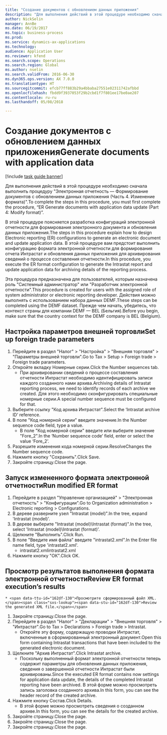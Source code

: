 ```yaml
--- 
title: "Создание документов с обновлением данных приложения"
description: "Для выполнения действий в этой процедуре необходимо сначала выполнить процедуру \"Электронная отчетность — Формирование документов с обновлением данных приложения (Часть 4. Изменение формата)\"."
author: NickSelin
manager: AnnBe
ms.date: 06/19/2017
ms.topic: business-process
ms.prod: 
ms.service: dynamics-ax-applications
ms.technology: 
audience: Application User
ms.reviewer: kfend
ms.search.scope: Operations
ms.search.region: Global
ms.author: nselin
ms.search.validFrom: 2016-06-30
ms.dyn365.ops.version: AX 7.0.0
ms.translationtype: HT
ms.sourcegitcommit: efcb77ff883b29a4bbaba27551e02311742afbbd
ms.openlocfilehash: fbdd9f3937053f29b2cbd1f7f801ee17be0ae207
ms.contentlocale: ru-ru
ms.lasthandoff: 05/08/2018

---
```

# <a name="generate-documents-with-application-data"></a><span data-ttu-id="162df-103">Создание документов с обновлением данных приложения</span><span class="sxs-lookup"><span data-stu-id="162df-103">Generate documents with application data</span></span>

[!include [task guide banner](../../includes/task-guide-banner.md)]

<span data-ttu-id="162df-104">Для выполнения действий в этой процедуре необходимо сначала выполнить процедуру "Электронная отчетность — Формирование документов с обновлением данных приложения (Часть 4. Изменение формата)".</span><span class="sxs-lookup"><span data-stu-id="162df-104">To complete the steps in this procedure, you must first complete the procedure, “ER Generate documents with application data update (Part 4: Modify format)”.</span></span>



<span data-ttu-id="162df-105">В этой процедуре поясняется разработка конфигураций электронной отчетности для формирования электронного документа и обновления данных приложения.</span><span class="sxs-lookup"><span data-stu-id="162df-105">The steps in this procedure explain how to design Electronic reporting (ER) configurations to generate an electronic document and update application data.</span></span> <span data-ttu-id="162df-106">В этой процедуре вам предстоит выполнить конфигурацию формата электронной отчетности для формирования отчета Интрастат и обновления данных приложения для архивирования сведений о процессе составления отчетности.</span><span class="sxs-lookup"><span data-stu-id="162df-106">In this procedure, you execute the ER format configuration to generate the Intrastat report and update application data for archiving details of the reporting process.</span></span>



<span data-ttu-id="162df-107">Эта процедура предназначена для пользователей, которым назначена роль "Системный администратор" или "Разработчик электронной отчетности".</span><span class="sxs-lookup"><span data-stu-id="162df-107">This procedure is created for users with the assigned role of system administrator or electronic reporting developer.</span></span> <span data-ttu-id="162df-108">Действия можно выполнять с использованием набора данных DEMF.</span><span class="sxs-lookup"><span data-stu-id="162df-108">These steps can be completed using the DEMF dataset.</span></span> <span data-ttu-id="162df-109">Прежде чем начать, убедитесь, что контекст страны для компании DEMF — BEL (Бельгия).</span><span class="sxs-lookup"><span data-stu-id="162df-109">Before you begin, make sure that the country context for the DEMF company is BEL (Belgium).</span></span>


## <a name="set-up-foreign-trade-parameters"></a><span data-ttu-id="162df-110">Настройка параметров внешней торговли</span><span class="sxs-lookup"><span data-stu-id="162df-110">Set up foreign trade parameters</span></span>
1. <span data-ttu-id="162df-111">Перейдите в раздел "Налог" > "Настройка" > "Внешняя торговля" > "Параметры внешней торговли".</span><span class="sxs-lookup"><span data-stu-id="162df-111">Go to Tax > Setup > Foreign trade > Foreign trade parameters.</span></span>
2. <span data-ttu-id="162df-112">Откройте вкладку Номерные серии.</span><span class="sxs-lookup"><span data-stu-id="162df-112">Click the Number sequences tab.</span></span>
    * <span data-ttu-id="162df-113">При архивировании сведений о процессе составления отчетности Интрастат необходимо идентифицировать записи каждого созданного нами архива.</span><span class="sxs-lookup"><span data-stu-id="162df-113">Archiving details of Intrastat reporting process, we need to identify records of each archive we created.</span></span> <span data-ttu-id="162df-114">Для этого необходимо сконфигурировать специальные номерные серии.</span><span class="sxs-lookup"><span data-stu-id="162df-114">A special number sequence must be configured for that.</span></span>  
3. <span data-ttu-id="162df-115">Выберите ссылку "Код архива Интрастат".</span><span class="sxs-lookup"><span data-stu-id="162df-115">Select the ‘Intrastat archive ID’ reference.</span></span>
4. <span data-ttu-id="162df-116">В поле "Код номерной серии" введите значение.</span><span class="sxs-lookup"><span data-stu-id="162df-116">In the Number sequence code field, type a value.</span></span>
    * <span data-ttu-id="162df-117">В поле "Код номерной серии" введите или выберите значение "Fore_2".</span><span class="sxs-lookup"><span data-stu-id="162df-117">In the ‘Number sequence code’ field, enter or select the value ‘Fore_2’.</span></span>  
5. <span data-ttu-id="162df-118">Разрешите изменения кода номерной серии.</span><span class="sxs-lookup"><span data-stu-id="162df-118">ResolveChanges the Number sequence code.</span></span>
6. <span data-ttu-id="162df-119">Нажмите кнопку "Сохранить".</span><span class="sxs-lookup"><span data-stu-id="162df-119">Click Save.</span></span>
7. <span data-ttu-id="162df-120">Закройте страницу.</span><span class="sxs-lookup"><span data-stu-id="162df-120">Close the page.</span></span>

## <a name="run-modified-er-format"></a><span data-ttu-id="162df-121">Запуск измененного формата электронной отчетности</span><span class="sxs-lookup"><span data-stu-id="162df-121">Run modified ER format</span></span>
1. <span data-ttu-id="162df-122">Перейдите в раздел "Управление организацией" > "Электронная отчетность" > "Конфигурации".</span><span class="sxs-lookup"><span data-stu-id="162df-122">Go to Organization administration > Electronic reporting > Configurations.</span></span>
2. <span data-ttu-id="162df-123">В дереве разверните узел "Intrastat (model)".</span><span class="sxs-lookup"><span data-stu-id="162df-123">In the tree, expand 'Intrastat (model)'.</span></span>
3. <span data-ttu-id="162df-124">В дереве выберите "Intrastat (model)\Intrastat (format)".</span><span class="sxs-lookup"><span data-stu-id="162df-124">In the tree, select 'Intrastat (model)\Intrastat (format)'.</span></span>
4. <span data-ttu-id="162df-125">Щелкните "Выполнить".</span><span class="sxs-lookup"><span data-stu-id="162df-125">Click Run.</span></span>
5. <span data-ttu-id="162df-126">В поле "Введите имя файла" введите "intrastat2.xml".</span><span class="sxs-lookup"><span data-stu-id="162df-126">In the Enter file name field, type 'intrastat2.xml'.</span></span>
    * <span data-ttu-id="162df-127">intrastat2.xml</span><span class="sxs-lookup"><span data-stu-id="162df-127">intrastat2.xml</span></span>  
6. <span data-ttu-id="162df-128">Нажмите кнопку "OК".</span><span class="sxs-lookup"><span data-stu-id="162df-128">Click OK.</span></span>

## <a name="review-er-format-executions-results"></a><span data-ttu-id="162df-129">Просмотр результатов выполнения формата электронной отчетности</span><span class="sxs-lookup"><span data-stu-id="162df-129">Review ER format execution’s results</span></span>
    * <span data-ttu-id="162df-130">Просмотрите сформированный файл XML.</span><span class="sxs-lookup"><span data-stu-id="162df-130">Review the generated XML file.</span></span>  
1. <span data-ttu-id="162df-131">Закройте страницу.</span><span class="sxs-lookup"><span data-stu-id="162df-131">Close the page.</span></span>
2. <span data-ttu-id="162df-132">Перейдите в раздел "Налог" > "Декларации" > "Внешняя торговля" > "Интрастат".</span><span class="sxs-lookup"><span data-stu-id="162df-132">Go to Tax > Declarations > Foreign trade > Intrastat.</span></span>
    * <span data-ttu-id="162df-133">Откройте эту форму, содержащую проводки Интрастат, включенные в сформированный электронный документ.</span><span class="sxs-lookup"><span data-stu-id="162df-133">Open this form containing Intrastat transactions that have been included to the generated electronic document.</span></span>  
3. <span data-ttu-id="162df-134">Щелкните "Архив Интрастат".</span><span class="sxs-lookup"><span data-stu-id="162df-134">Click Intrastat archive.</span></span>
    * <span data-ttu-id="162df-135">Поскольку выполненный формат электронной отчетности теперь содержит параметры для обновления данных приложения, сведения о завершенной отчетности Интрастат были архивированы.</span><span class="sxs-lookup"><span data-stu-id="162df-135">Since the executed ER format contains now settings for application data update, the details of the completed Intrastat reporting have been archived.</span></span> <span data-ttu-id="162df-136">В этой форме можно просмотреть запись заголовка созданного архива.</span><span class="sxs-lookup"><span data-stu-id="162df-136">In this form, you can see the header record of the created archive.</span></span>  
4. <span data-ttu-id="162df-137">Нажмите кнопку Состав.</span><span class="sxs-lookup"><span data-stu-id="162df-137">Click Details.</span></span>
    * <span data-ttu-id="162df-138">В этой форме можно просмотреть сведения о созданном архиве.</span><span class="sxs-lookup"><span data-stu-id="162df-138">In this form, you can see the details for the created archive.</span></span>  
5. <span data-ttu-id="162df-139">Закройте страницу.</span><span class="sxs-lookup"><span data-stu-id="162df-139">Close the page.</span></span>
6. <span data-ttu-id="162df-140">Закройте страницу.</span><span class="sxs-lookup"><span data-stu-id="162df-140">Close the page.</span></span>
7. <span data-ttu-id="162df-141">Закройте страницу.</span><span class="sxs-lookup"><span data-stu-id="162df-141">Close the page.</span></span>


